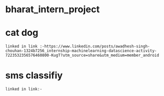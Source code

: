 # bharat_intern_project
# cat dog 
    linked in link :-https://www.linkedin.com/posts/awadhesh-singh-chouhan-1324b7256_internship-machinelearning-datascience-activity-7223532356576460800-KugT?utm_source=share&utm_medium=member_android
    
# sms classifiy
    linked in link:-
